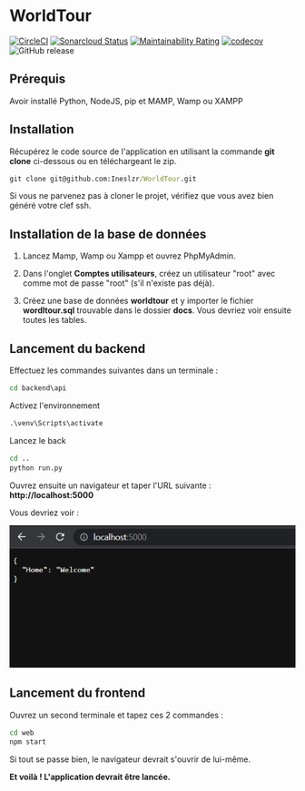 # WorldTour
[![CircleCI](https://img.shields.io/circleci/build/gh/Ineslzr/WorldTour/main?logo=CircleCi&style=flat-square)](https://app.circleci.com/pipelines/github/Ineslzr/WorldTour) [![Sonarcloud Status](https://sonarcloud.io/api/project_badges/measure?project=Ineslzr_WorldTour&metric=alert_status)](https://sonarcloud.io/dashboard?id=Ineslzr_WorldTour) [![Maintainability Rating](https://sonarcloud.io/api/project_badges/measure?project=Ineslzr_WorldTour&metric=sqale_rating)](https://sonarcloud.io/summary/new_code?id=Ineslzr_WorldTour) [![codecov](https://codecov.io/gh/Ineslzr/WorldTour/branch/main/graph/badge.svg?token=ERJAI8ON50)](https://codecov.io/gh/Ineslzr/WorldTour) ![GitHub release](https://img.shields.io/github/v/release/Ineslzr/WorldTour?style=flat-square)

## Prérequis

Avoir installé Python, NodeJS, pip et MAMP, Wamp ou XAMPP

## Installation
Récupérez le code source de l'application en utilisant la commande **git clone** ci-dessous ou en téléchargeant le zip.

```cmd
git clone git@github.com:Ineslzr/WorldTour.git
```

Si vous ne parvenez pas à cloner le projet, vérifiez que vous avez bien généré votre clef ssh.

## Installation de la base de données

1. Lancez Mamp, Wamp ou Xampp et ouvrez PhpMyAdmin.

2. Dans l'onglet **Comptes utilisateurs**, créez un utilisateur "root" avec comme mot de passe "root" (s'il n'existe pas déjà).

3. Créez une base de données **worldtour** et y importer le fichier **wordltour.sql** trouvable dans le dossier **docs**. Vous devriez voir ensuite toutes les tables.

## Lancement du backend

Effectuez les commandes suivantes dans un terminale :

```cmd
cd backend\api
```

Activez l'environnement

```cmd
.\venv\Scripts\activate
```

Lancez le back

```cmd
cd ..
python run.py
```

Ouvrez ensuite un navigateur et taper l'URL suivante : **http://localhost:5000**

Vous devriez voir :

![lancement_back](docs/lancement_back.png)


## Lancement du frontend

Ouvrez un second terminale et tapez ces 2 commandes :

```cmd
cd web
npm start
```

Si tout se passe bien, le navigateur devrait s'ouvrir de lui-même.

**Et voilà ! L'application devrait être lancée.**

